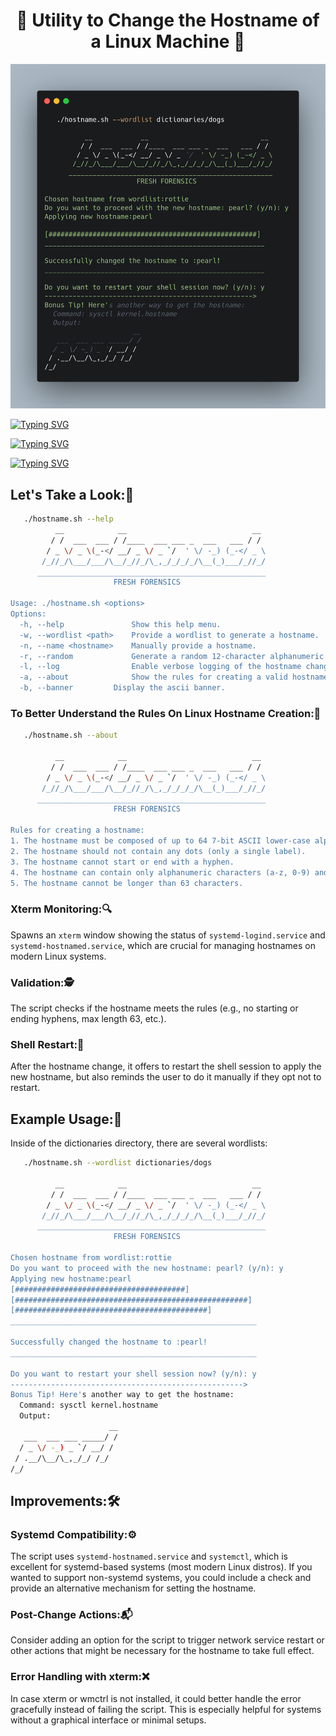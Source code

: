 <h1 align="center"> 
📛 Utility to Change the Hostname of a Linux Machine 🤖
</h1>

![Carbon Terminal Photo](https://github.com/DouglasFreshHabian/H0stnam3/blob/main/Graphics/carbon2.png)

<a href="https://git.io/typing-svg"><img src="https://readme-typing-svg.demolab.com?font=Fira+Code&pause=1000&color=00D408&width=435&lines=Linux+Hostname+Randomnizer;Terminal+Typing+Addict+%F0%9F%92%89;Bash+Shell+Divider;Linux+Filesystem+Dancer;Terminal+Emulator+Creator" alt="Typing SVG" /></a>

<a href="https://git.io/typing-svg"><img src="https://readme-typing-svg.demolab.com?font=Fira+Code&pause=1000&color=F74300&width=435&lines=Linux+Hostname+Changer;Linux+Command+Line+Junky;Seeker+Of+Linux+Knowledge;Wordlist+Cleaner+%26+Creator;Terminal+Window+Splitter+" alt="Typing SVG" /></a>

<a href="https://git.io/typing-svg"><img src="https://readme-typing-svg.demolab.com?font=Fira+Code&weight=200&pause=1000&color=4300F7&width=435&lines=64+7-bit+ASCII+lower-case+;alphanumeric+characters+or+hyphens;should+not+contain+any+dots;cannot+start+or+end+with+a+hypen;alphanumeric+characters+(a-z%2C+0-9)+;cannot+be+longer+than+63+characters" alt="Typing SVG" /></a>











## Let's Take a Look:👀
```bash
   ./hostname.sh --help
          __            __                            __
         / /  ___  ___ / /____  ___ ___ _  ___   ___ / /
        / _ \/ _ \(_-</ __/ _ \/ _ `/  ' \/ -_) (_-</ _ \
       /_//_/\___/___/\__/_//_/\_,_/_/_/_/\__(_)___/_//_/
      ___________________________________________________
                       FRESH FORENSICS

Usage: ./hostname.sh <options>
Options:
  -h, --help               Show this help menu.
  -w, --wordlist <path>    Provide a wordlist to generate a hostname.
  -n, --name <hostname>    Manually provide a hostname.
  -r, --random             Generate a random 12-character alphanumeric hostname.
  -l, --log                Enable verbose logging of the hostname change.
  -a, --about              Show the rules for creating a valid hostname.
  -b, --banner		   Display the ascii banner.
```
### To Better Understand the Rules On Linux Hostname Creation:📐
```bash
   ./hostname.sh --about

          __            __                            __
         / /  ___  ___ / /____  ___ ___ _  ___   ___ / /
        / _ \/ _ \(_-</ __/ _ \/ _ `/  ' \/ -_) (_-</ _ \
       /_//_/\___/___/\__/_//_/\_,_/_/_/_/\__(_)___/_//_/
      ___________________________________________________
                       FRESH FORENSICS

Rules for creating a hostname:
1. The hostname must be composed of up to 64 7-bit ASCII lower-case alphanumeric characters or hyphens.
2. The hostname should not contain any dots (only a single label).
3. The hostname cannot start or end with a hyphen.
4. The hostname can contain only alphanumeric characters (a-z, 0-9) and hyphens (-).
5. The hostname cannot be longer than 63 characters.
```

### Xterm Monitoring:🔍
Spawns an `xterm` window showing the status of `systemd-logind.service` and `systemd-hostnamed.service`, which are crucial for managing hostnames on modern Linux systems.

### Validation:🕵️ 
The script checks if the hostname meets the rules (e.g., no starting or ending hyphens, max length 63, etc.).

### Shell Restart:🐚
After the hostname change, it offers to restart the shell session to apply the new hostname, but also reminds the user to do it manually if they opt not to restart.

## Example Usage:📖


Inside of the dictionaries directory, there are several wordlists:
```bash
   ./hostname.sh --wordlist dictionaries/dogs

          __            __                            __
         / /  ___  ___ / /____  ___ ___ _  ___   ___ / /
        / _ \/ _ \(_-</ __/ _ \/ _ `/  ' \/ -_) (_-</ _ \
       /_//_/\___/___/\__/_//_/\_,_/_/_/_/\__(_)___/_//_/
      ___________________________________________________
                       FRESH FORENSICS

Chosen hostname from wordlist:rottie
Do you want to proceed with the new hostname: pearl? (y/n): y
Applying new hostname:pearl
[######################################]
[####################################################]
[###########################################]
_______________________________________________________

Successfully changed the hostname to :pearl!
_______________________________________________________

Do you want to restart your shell session now? (y/n): y
---------------------------------------------------->
Bonus Tip! Here's another way to get the hostname:
  Command: sysctl kernel.hostname
  Output:
                      __
   ___  ___ ___ _____/ /
  / _ \/ -_) _ `/ __/ / 
 / .__/\__/\_,_/_/ /_/  
/_/  

```

## Improvements:🛠
### Systemd Compatibility:⚙️ 
The script uses `systemd-hostnamed.service` and `systemctl`, which is excellent for systemd-based systems (most modern Linux distros). 
If you wanted to support non-systemd systems, you could include a check and provide an alternative mechanism for setting the hostname.

### Post-Change Actions:📬 
Consider adding an option for the script to trigger network service restart or other actions that might be necessary for the hostname to take full effect.

### Error Handling with xterm:❌ 
In case xterm or wmctrl is not installed, it could better handle the error gracefully instead of failing the script. This is especially helpful for systems without a graphical interface or minimal setups.















<!-- Providing this material to the world is costing me greatly. -->
